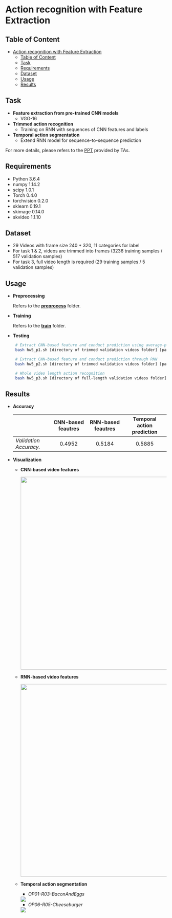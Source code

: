 # Action recognition with Feature Extraction

## Table of Content

<!-- @import "[TOC]" {cmd="toc" depthFrom=1 depthTo=6 orderedList=false} -->

<!-- /code_chunk_output -->

* [Action recognition with Feature Extraction](#action-recognition-with-feature-extraction)
	* [Table of Content](#table-of-content)
  * [Task](#task)
  * [Requirements](#requirements)
  * [Dataset](#dataset)
  * [Usage](#usage)
  * [Results](#results)

## Task
  * **Feature extraction from pre-trained CNN models**
    * VGG-16
  * **Trimmed action recognition**
    * Training on RNN with sequences of CNN features and labels
  * **Temporal action segmentation**
    * Extend RNN model for sequence-to-sequence prediction
  
  For more details, please refers to the [PPT](https://github.com/benchang0424/DLCV2018SPRING/blob/master/hw5/hw5_student.pdf) provided by TAs.

## Requirements
  * Python 3.6.4
  * numpy 1.14.2
  * scipy 1.0.1
  * Torch 0.4.0
  * torchvision 0.2.0
  * sklearn 0.19.1
  * skimage 0.14.0
  * skvideo 1.1.10

## Dataset
   * 29 Videos with frame size 240 * 320, 11 categories for label
   * For task 1 & 2, videos are trimmed into frames (3236 training samples / 517 validation samples)
   * For task 3, full video length is required (29 training samples / 5 validation samples)

## Usage

   * **Preprocessing**
    
      Refers to the [**preprocess**](https://github.com/benchang0424/DLCV2018SPRING/tree/master/hw5/preprocess) folder.
     
   * **Training**
     
      Refers to the [**train**](https://github.com/benchang0424/DLCV2018SPRING/tree/master/hw5/train) folder.
   * **Testing**

     ```bash
      # Extract CNN-based feature and conduct prediction using average-pooled features
      bash hw5_p1.sh [directory of trimmed validation videos folder] [path of ground-truth csv file] [directory of output labels folder]

      # Extract CNN-based feature and conduct prediction through RNN
      bash hw5_p2.sh [directory of trimmed validation videos folder] [path of ground-truth csv file] [directory of output labels folder]

      # Whole video length action recognition
      bash hw5_p3.sh [directory of full-length validation videos folder] [directory of output labels folder]
     ```

## Results

   * **Accuracy**

      |         |CNN-based feautres           | RNN-based feautres  | Temporal action prediction
      | ------------- |:-------------:|:-----:|:-----:|
      | *Validation Accuracy.*    | 0.4952 | 0.5184 | 0.5885
  
   * **Visualization**
    
     * **CNN-based video features**
        <div align=center><img src="https://github.com/benchang0424/DLCV2018SPRING/blob/master/hw5/output_imgs/CNN_tsne.jpg" width=600>
     
     * **RNN-based video features**
        <div align=center><img src="https://github.com/benchang0424/DLCV2018SPRING/blob/master/hw5/output_imgs/RNN_tsne.jpg" width=600>
    
     * **Temporal action segmentation**
       * *OP01-R03-BaconAndEggs*

        <img src="https://github.com/benchang0424/DLCV2018SPRING/blob/master/hw5/output_imgs/OP01-R03-BaconAndEggs.jpg">

       * *OP06-R05-Cheeseburger*

        <img src="https://github.com/benchang0424/DLCV2018SPRING/blob/master/hw5/output_imgs/OP06-R05-Cheeseburger.jpg">
